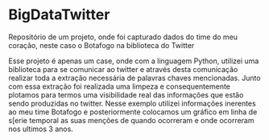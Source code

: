 # BigDataTwitter
Repositório de um projeto, onde foi capturado dados do time do meu coração, neste caso o Botafogo na biblioteca do Twitter

Esse projeto é apenas um case, onde com a linguagem Python, utilizei uma biblioteca para se comunicar ao twitter e através desta comunicação realizar toda a extração necessária de palavras chaves mencionadas.
Junto com essa extração foi realizada uma limpeza e consequentemente plotamos para termos uma visibilidade real das informações que estão sendo produzidas no twitter.
Nesse exemplo utilizei informações inerentes ao meu time Botafogo e posteriormente colocamos um gráfico em linha de s[erie temporal as suas menções de quando ocorreram e onde ocorreram nos ultimos 3 anos.

